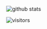 
![github stats](https://github-readme-stats.vercel.app/api?username=clout2k&show_icons=true&title_color=fff&icon_color=018eff&text_color=ECECEC&bg_color=000000)

![visitors](https://visitor-badge.glitch.me/badge?page_id=clout2k.clout2k)
